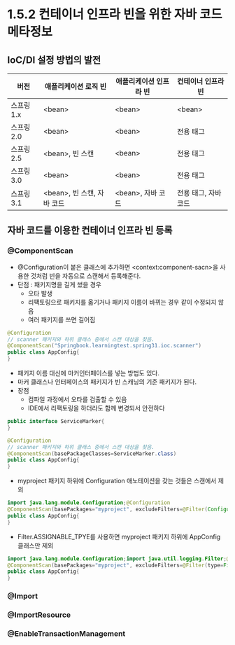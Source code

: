 # 1.5.2 컨테이너 인프라 빈을 위한 자바 코드 메타정보

## IoC/DI 설정 방법의 발전
|버전|애플리케이션 로직 빈|애플리케이션 인프라 빈|컨테이너 인프라 빈|
|---|---|---|---|
|스프링 1.x|\<bean>|\<bean>|\<bean>|
|스프링 2.0|\<bean>|\<bean>|전용 태그|
|스프링 2.5|\<bean>, 빈 스캔|\<bean>|전용 태그|
|스프링 3.0|\<bean>|\<bean>|전용 태그|
|스프링 3.1|\<bean>, 빈 스캔, 자바 코드|\<bean>, 자바 코드|전용 태그, 자바코드|

## 자바 코드를 이용한 컨테이너 인프라 빈 등록

### @ComponentScan
- @Configuration이 붙은 클래스에 추가하면 \<context:component-sacn>을 사용한 것처럼 빈을 자동으로 스캔해서 등록해준다.
- 단점 : 패키지명을 길게 썼을 경우
    + 오타 발생
    + 리팩토링으로 패키지를 옮기거나 패키지 이름이 바뀌는 경우 같이 수정되지 않음
    + 여러 패키지를 쓰면 길어짐
~~~java
@Configuration
// scanner 패키지와 하위 클래스 중에서 스캔 대상을 찾음.
@ComponentScan("Springbook.learningtest.spring31.ioc.scanner")
public class AppConfig{
}
~~~   

- 패키지 이름 대신에 마커인터페이스를 넣는 방법도 있다.
- 마커 클래스나 인터페이스의 패키지가 빈 스캐닝의 기준 패키지가 된다.
- 장점
    + 컴파일 과정에서 오타를 검출할 수 있음
    + IDE에서 리팩토링을 하더라도 함께 변경되서 안전하다
~~~java
public interface ServiceMarker{
}

@Configuration
// scanner 패키지와 하위 클래스 중에서 스캔 대상을 찾음.
@ComponentScan(basePackageClasses=ServiceMarker.class)
public class AppConfig{
}
~~~

- myproject 패키지 하위에 Configuration 애노테이션을 갖는 것들은 스캔에서 제외
~~~java
import java.lang.module.Configuration;@Configuration
@ComponentScan(basePackages="myproject", excludeFilters=@Filter(Configuration.class))
public class AppConfig{
}
~~~

- Filter.ASSIGNABLE_TPYE를 사용하면 myproject 패키지 하위에 AppConfig 클래스만 제외
~~~java
import java.lang.module.Configuration;import java.util.logging.Filter;@Configuration
@ComponentScan(basePackages="myproject", excludeFilters=@Filter(type=Filter.ASSIGNABLE_TPYE, value=AppConfig.class))
public class AppConfig{
}
~~~
   

### @Import

### @ImportResource

### @EnableTransactionManagement
